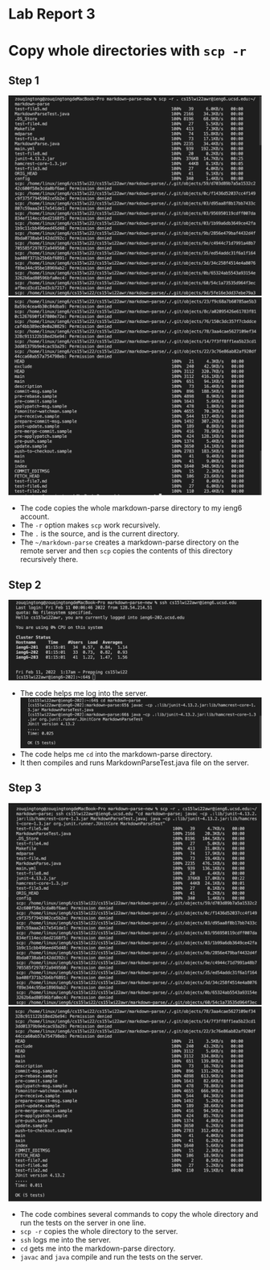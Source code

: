 # Lab Report 3
# Copy whole directories with `scp -r`
## Step 1
![scp1](scp1.png)
![scp2](scp2.png)
* The code copies the whole markdown-parse directory to my ieng6 account.
* The `-r` option makes `scp` work recursively.
* The `.` is the source, and is the current directory.
* The `~/markdown-parse` creates a markdown-parse directory on the remote server and then `scp` copies the contents of this directory recursively there.
## Step 2
![ssh](ssh.png)
* The code helps me log into the server.
![run](run.png)
* The code helps me `cd` into the markdown-parse directory.
* It then compiles and runs MarkdownParseTest.java file on the server.
## Step 3
![oneline1](oneline1.png)
![oneline2](oneline2.png)
* The code combines several commands to copy the whole directory and run the tests on the server in one line.
* `scp -r` copies the whole directory to the server.
* `ssh` logs me into the server.
* `cd` gets me into the markdown-parse directory.
* `javac` and `java` compile and run the tests on the server.